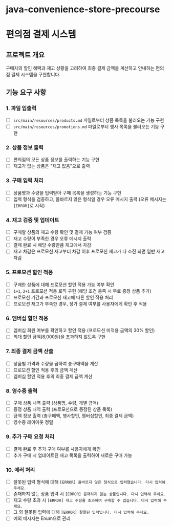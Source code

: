 # java-convenience-store-precourse

# 편의점 결제 시스템

## 프로젝트 개요
구매자의 할인 혜택과 재고 상황을 고려하여 최종 결제 금액을 계산하고 안내하는 편의점 결제 시스템을 구현합니다.

## 기능 요구 사항


### 1. 파일 입출력
- [ ] `src/main/resources/products.md` 파일로부터 상품 목록을 불러오는 기능 구현
- [ ] `src/main/resources/promotions.md` 파일로부터 행사 목록을 불러오는 기능 구현

### 2. 상품 정보 출력
- [ ] 편의점의 모든 상품 정보를 출력하는 기능 구현
- [ ] 재고가 없는 상품은 "재고 없음"으로 출력

### 3. 구매 입력 처리
- [ ] 상품명과 수량을 입력받아 구매 목록을 생성하는 기능 구현
- [ ] 입력 형식을 검증하고, 올바르지 않은 형식일 경우 오류 메시지 출력 (오류 메시지는 `[ERROR]`로 시작)

### 4. 재고 검증 및 업데이트
- [ ] 구매할 상품의 재고 수량 확인 및 결제 가능 여부 검증
- [ ] 재고 수량이 부족한 경우 오류 메시지 출력
- [ ] 결제 완료 시 해당 수량만큼 재고에서 차감
- [ ] 재고 차감은 프로모션 재고부터 차감 이후 프로모션 재고가 다 소진 되면 일반 재고 차감

### 5. 프로모션 할인 적용
- [ ] 구매한 상품에 대해 프로모션 할인 적용 가능 여부 확인
- [ ] `1+1`, `2+1` 프로모션 적용 로직 구현 (해당 조건 충족 시 무료 증정 상품 추가)
- [ ] 프로모션 기간과 프로모션 재고에 따른 할인 적용 처리
- [ ] 프로모션 재고가 부족한 경우, 정가 결제 여부를 사용자에게 확인 후 적용

### 6. 멤버십 할인 적용
- [ ] 멤버십 회원 여부를 확인하고 할인 적용 (프로모션 미적용 금액의 30% 할인)
- [ ] 최대 할인 금액(8,000원)을 초과하지 않도록 구현

### 7. 최종 결제 금액 산출
- [ ] 상품별 가격과 수량을 곱하여 총구매액을 계산
- [ ] 프로모션 할인 적용 후의 금액 계산
- [ ] 멤버십 할인 적용 후의 최종 결제 금액 계산

### 8. 영수증 출력
- [ ] 구매 상품 내역 출력 (상품명, 수량, 개별 금액)
- [ ] 증정 상품 내역 출력 (프로모션으로 증정된 상품 목록)
- [ ] 금액 정보 출력 (총구매액, 행사할인, 멤버십할인, 최종 결제 금액)
- [ ] 영수증 레이아웃 정렬

### 9. 추가 구매 요청 처리
- [ ] 결제 완료 후 추가 구매 여부를 사용자에게 확인
- [ ] 추가 구매 시 업데이트된 재고 목록을 출력하여 새로운 구매 가능

### 10. 에러 처리
- [ ] 잘못된 입력 형식에 대해 `[ERROR] 올바르지 않은 형식으로 입력했습니다. 다시 입력해 주세요.` 
- [ ] 존재하지 않는 상품 입력 시 `[ERROR] 존재하지 않는 상품입니다. 다시 입력해 주세요.` 
- [ ] 재고 수량 초과 시 `[ERROR] 재고 수량을 초과하여 구매할 수 없습니다. 다시 입력해 주세요.` 
- [ ] 그 외 잘못된 입력에 대해 `[ERROR] 잘못된 입력입니다. 다시 입력해 주세요.` 
- [ ] 예외 메시지는 Enum으로 관리
